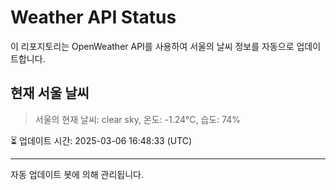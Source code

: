 
# Weather API Status

이 리포지토리는 OpenWeather API를 사용하여 서울의 날씨 정보를 자동으로 업데이트합니다.

## 현재 서울 날씨
> 서울의 현재 날씨: clear sky, 온도: -1.24°C, 습도: 74%

⏳ 업데이트 시간: 2025-03-06 16:48:33 (UTC)

---
자동 업데이트 봇에 의해 관리됩니다.
